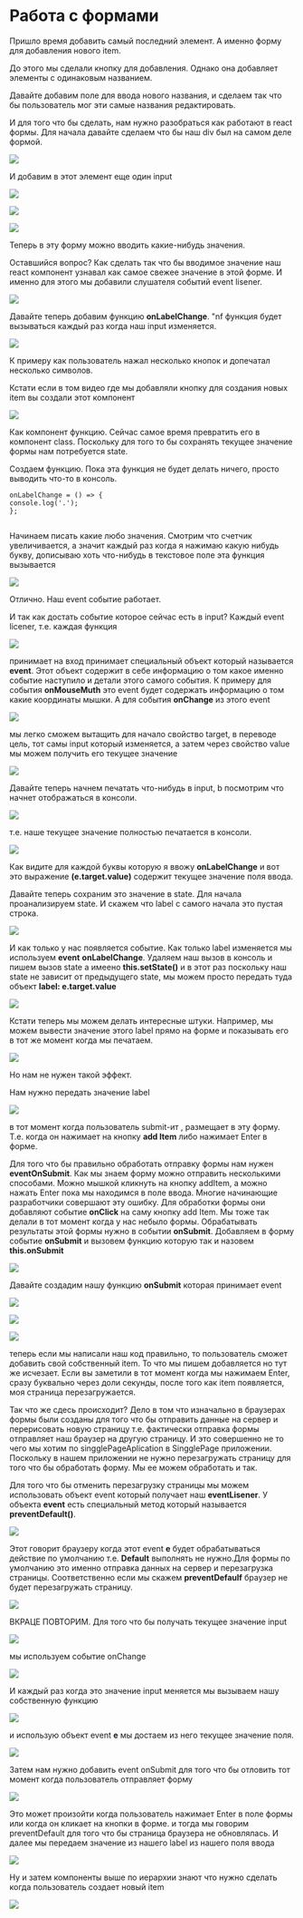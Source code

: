 # Работа с формами

Пришло время добавить самый последний элемент. А именно форму для добавления нового item.

До этого мы сделали кнопку для добавления. Однако она добавляет элементы с одинаковым названием.

Давайте добавим поле для ввода нового названия, и сделаем так что бы пользователь мог эти самые названия редактировать.

И для того что бы сделать, нам нужно разобраться как работают в react формы.
Для начала давайте сделаем что бы наш div был на самом деле формой.

![](../img/component__status__and__event__handling/work__with__forms/001.jpg)

И добавим в этот элемент еще один input

![](../img/component__status__and__event__handling/work__with__forms/002.jpg)

![](../img/component__status__and__event__handling/work__with__forms/003.jpg)

![](../img/component__status__and__event__handling/work__with__forms/004.jpg)

Теперь в эту форму можно вводить какие-нибудь значения.

Оставшийся вопрос? Как сделать так что бы вводимое значение наш react компонент узнавал как самое свежее значение в этой форме. И именно для этого мы добавили слушателя событий event lisener.

![](../img/component__status__and__event__handling/work__with__forms/005.jpg)

Давайте теперь добавим функцию **onLabelChange**. "nf функция будет вызываться каждый раз когда наш input изменяется.


![](../img/component__status__and__event__handling/work__with__forms/006.jpg)

К примеру как пользователь нажал несколько кнопок и допечатал несколько символов.

Кстати если в том видео где мы добавляли кнопку для создания новых item вы создали этот компонент

![](../img/component__status__and__event__handling/work__with__forms/007.jpg)

Как компонент функцию. Сейчас самое время превратить его в компонент class. Поскольку для того то бы сохранять текущее значение формы нам потребуется state.

Создаем функцию. Пока эта функция не будет делать ничего, просто выводить что-то в консоль.

```
onLabelChange = () => {
console.log('.');
};


```

Начинаем писать какие любо значения. Смотрим что счетчик увеличивается, а значит каждый раз когда я нажимаю какую нибудь букву, дописываю хоть что-нибудь в текстовое поле эта функция вызывается

![](../img/component__status__and__event__handling/work__with__forms/008.jpg)

Отлично. Наш event событие работает.

И так как достать событие которое сейчас есть в input?
Каждый event licener, т.е. каждая функция

![](../img/component__status__and__event__handling/work__with__forms/009.jpg)

принимает на вход принимает специальный объект который называется **event**. Этот объект содержит в себе информацию о том какое именно событие  наступило и детали этого самого события. К примеру для события **onMouseMuth** это event  будет содержать информацию о том какие координаты мышки. А для события **onChange** из этого event

![](../img/component__status__and__event__handling/work__with__forms/010.jpg)

мы легко сможем вытащить для начало свойство target, в переводе цель, тот самы input  который изменяется, а затем через свойство value мы можем получить его текущее значение

![](../img/component__status__and__event__handling/work__with__forms/011.jpg)

Давайте теперь начнем печатать что-нибудь в input, b посмотрим что начнет отображаться в консоли.

![](../img/component__status__and__event__handling/work__with__forms/012.jpg)

т.е. наше текущее значение полностью печатается в консоли.

![](../img/component__status__and__event__handling/work__with__forms/013.jpg)

Как видите для каждой буквы которую я ввожу **onLabelChange** и вот это выражение **(e.target.value)** содержит текущее значение поля ввода. 

Давайте теперь сохраним это значение в state. Для начала проанализируем state. И скажем что label с самого начала это пустая строка.

![](../img/component__status__and__event__handling/work__with__forms/014.jpg)

И как только у нас появляется событие. Как только label изменяется мы используем **event** **onLabelChange**. Удаляем наш вызов в консоль и пишем вызов state  а имеено **this.setState()** и в этот раз поскольку наш state не зависит от предыдущего state, мы можем просто передать туда объект **label: e.target.value**

![](../img/component__status__and__event__handling/work__with__forms/015.jpg)

Кстати теперь мы можем делать интересные штуки. Например, мы можем вывести значение этого label прямо на форме и показывать его в тот же момент когда мы печатаем.

![](../img/component__status__and__event__handling/work__with__forms/016.jpg)

Но нам не нужен  такой эффект.

Нам нужно передать значение label

![](../img/component__status__and__event__handling/work__with__forms/017.jpg)

в тот момент когда пользователь submit-ит , размещает в эту форму. Т.е. когда он нажимает на кнопку **add Item** либо нажимает Enter в форме.

Для того что бы правильно обработать отправку формы нам нужен **eventOnSubmit**.
Как мы знаем форму можно отправить несколькими способами. Можно мышкой кликнуть на кнопку addItem, а можно нажать Enter пока мы находимся в поле ввода. Многие начинающие разработчики совершают эту ошибку. Для обработки формы они добавляют событие **onClick** на саму кнопку add Item. 
Мы тоже так делали в тот момент когда у нас небыло формы.
Обрабатывать результаты этой формы нужно в событии **onSubmit**.
Добавляем в форму событие **onSubmit** и вызовем функцию которую так и назовем **this.onSubmit**

![](../img/component__status__and__event__handling/work__with__forms/017.jpg)

Давайте создадим нашу функцию **onSubmit** которая принимает event

![](../img/component__status__and__event__handling/work__with__forms/019.jpg)

![](../img/component__status__and__event__handling/work__with__forms/020.jpg)

![](../img/component__status__and__event__handling/work__with__forms/021.jpg)

теперь если мы написали наш код правильно, то пользователь сможет добавить свой собственный item.
То что мы пишем добавляется но тут же исчезает. Если вы заметили в тот момент когда мы нажимаем Enter, сразу буквально через доли секунды, после того как item появляется, моя страница перезагружается.

Так что же сдесь происходит? Дело в том что изначально в браузерах формы были созданы для того что бы отправить данные на сервер и перерисовать новую страницу т.е. фактически отправка формы отправляет наш браузер на другую страницу. И это совершенно не то чего мы хотим по singglePageAplication в SingglePage приложении. Поскольку в нашем приложении не нужно перезагружать страницу для того что бы обработать форму. Мы ее можем обработать и так.

Для того что бы отменить перезагрузку страницы мы можем использовать объект event который получает наш **eventLisener**. У объекта **event** есть специальный метод который называется **preventDefault()**. 

![](../img/component__status__and__event__handling/work__with__forms/022.jpg)

Этот говорит браузеру когда этот event **e** будет обрабатываться действие по умолчанию т.е. **Default** выполнять не нужно.Для формы по умолчанию это именно отправка данных на сервер и перезагрузка страницы. 
Соответственно если мы скажем **preventDefaulf** браузер не будет перезагружать страницу.

![](../img/component__status__and__event__handling/work__with__forms/023.jpg)

ВКРАЦЕ ПОВТОРИМ.
Для того что бы получать текущее значение input

![](../img/component__status__and__event__handling/work__with__forms/024.jpg)

мы используем событие onChange

![](../img/component__status__and__event__handling/work__with__forms/025.jpg)

И каждый раз когда это значение input меняется мы вызываем нашу собственную функцию

![](../img/component__status__and__event__handling/work__with__forms/026.jpg)

и использую объект event **e** мы достаем из него текущее значение поля.

![](../img/component__status__and__event__handling/work__with__forms/027.jpg)

Затем нам нужно добавить event  onSubmit для того что бы отловить тот момент когда пользователь отправляет форму

![](../img/component__status__and__event__handling/work__with__forms/028.jpg)

Это может произойти когда пользователь нажимает Enter в поле формы или когда он кликает на кнопки в форме. и тогда мы говорим preventDefault для того что бы страница браузера не обновлялась. И далее мы передаем значение из нашего label из нашего поля ввода

![](../img/component__status__and__event__handling/work__with__forms/029.jpg)

Ну и затем компоненты выше по иерархии знают что нужно сделать когда пользователь создает новый item

![](../img/component__status__and__event__handling/work__with__forms/030.jpg)


